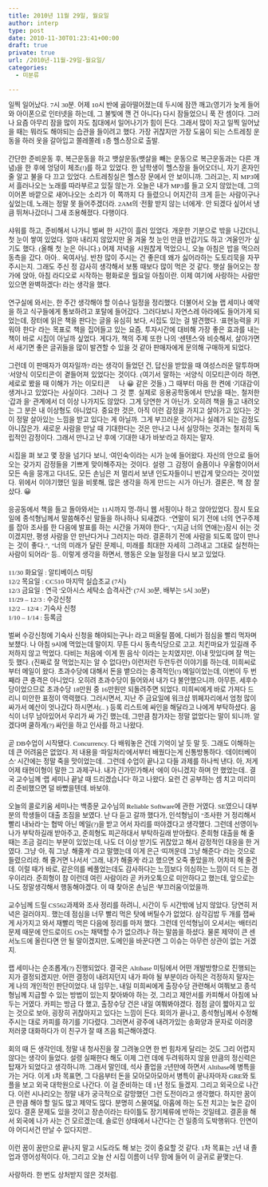 ```yaml
---
title: 2010년 11월 29일, 월요일
author: interp
type: post
date: 2010-11-30T01:23:41+00:00
draft: true
private: true
url: /2010년-11월-29일-월요일/
categories:
  - 미분류

---
```

<DIV style="TEXT-ALIGN: justify; LINE-HEIGHT: 1.5">
  <FONT class=Apple-style-span face=돋움><SPAN style="LINE-HEIGHT: 18px" class=Apple-style-span><SPAN style="FONT-FAMILY: Tahoma"><SPAN style="FONT-SIZE: 10pt"><SPAN style="FONT-FAMILY: Gulim">일찍 일어났다. 7시 30분. 어제 10시 반에 곯아떨어졌는데 두시에 잠깐 깨고(영기가 늦게 들어와 아이폰으로 인터넷을 하는데, 그 불빛에 깬 건 아니다) 다시 잠들었으니 푹 잔 셈이다. 그러나 요즘 아무리 잠을 많이 자도 침대에서 일어나기가 힘이 든다. 그래서 많이 자고 일찍 일어났을 때는 뭐라도 해야되는 습관을 들이려고 했다. 가장 귀찮지만 가장 도움이 되는 스트레칭 운동을 하러 옷을 갈아입고 쫄레쫄레 1층 헬스장으로 출발.</SPAN></SPAN></SPAN></SPAN></FONT>
</DIV>


  


<DIV style="TEXT-ALIGN: justify; LINE-HEIGHT: 1.5">
  <FONT class=Apple-style-span face=돋움><SPAN style="LINE-HEIGHT: 18px" class=Apple-style-span><br /> </SPAN></FONT>
</DIV>


  


<DIV style="TEXT-ALIGN: justify; LINE-HEIGHT: 1.5">
  <FONT class=Apple-style-span face=돋움><SPAN style="LINE-HEIGHT: 18px" class=Apple-style-span><SPAN style="FONT-FAMILY: Tahoma"><SPAN style="FONT-SIZE: 10pt"><SPAN style="FONT-FAMILY: Gulim">간단한 준비운동 후, 복근운동을 하고 뱃살운동(뱃살을 빼는 운동으로 복근운동과는 다른 개념)을 한 후에 엉덩이 체조(!)를 하고 있었다. 한 남학생이 헬스장을 들어오더니, 자기 혼자인 줄 알고 불을 다 끄고 있었다. 스트레칭실은 헬스장 문에서 안 보이니까. 그러고는, 지 MP3에서 흘러나오는 노래를 따라부르고 있질 않는가. 오늘은 내가 MP3를 들고 오지 않았는데, 그의 이어폰 바깥으로 새어나오는 소리가 이 쪽까지 다 들렸으니 어지간히 크게 듣는 사람이구나 싶었는데, 노래는 정말 못 들어주겠더라. 2AM의 '전활 받지 않는 너에게'. 안 되겠다 싶어서 냉큼 뛰쳐나갔더니 그새 조용해졌다. 다행이다.</SPAN></SPAN></SPAN></SPAN></FONT>
</DIV>


  


<DIV style="TEXT-ALIGN: justify; LINE-HEIGHT: 1.5">
  <FONT class=Apple-style-span face=돋움><SPAN style="LINE-HEIGHT: 18px" class=Apple-style-span><br /> </SPAN></FONT>
</DIV>


  


<DIV style="TEXT-ALIGN: justify; LINE-HEIGHT: 1.5">
  <FONT class=Apple-style-span face=돋움><SPAN style="LINE-HEIGHT: 18px" class=Apple-style-span><SPAN style="FONT-FAMILY: Tahoma"><SPAN style="FONT-SIZE: 10pt"><SPAN style="FONT-FAMILY: Gulim">샤워를 하고, 준비해서 나가니 벌써 한 시간이 흘러 있었다. 개운한 기분으로 밖을 나갔더니, 첫 눈이 쌓여 있었다. 얼마 내리지 않았지만 올 겨울 첫 눈인 만큼 반갑기도 하고 '겨울인가' 싶기도 했다. (올해 첫 눈은 아니다.) 어제 저녁을 시원찮게 먹었으니, 오늘 아침은 밥을 먹으러 동측을 갔다. 아아.. 옥여사님. 반찬 많이 주시는 건 좋은데 왜가 싫어라하는 도토리묵을 자꾸 주시는지. 그래도 주신 정 감사히 생각해서 보통 때보다 많이 먹은 것 같다. 햇살 들어오는 창가에 앉아, 아침 라디오로 시작하는 평화로운 월요일 아침이란. 이제 여기에 사랑하는 사람만 있으면 완벽하겠다! 라는 생각을 했다.</SPAN></SPAN></SPAN></SPAN></FONT>
</DIV>


  


<DIV style="TEXT-ALIGN: justify; LINE-HEIGHT: 1.5">
  <FONT class=Apple-style-span face=돋움><SPAN style="LINE-HEIGHT: 18px" class=Apple-style-span><br /> </SPAN></FONT>
</DIV>


  


<DIV style="TEXT-ALIGN: justify; LINE-HEIGHT: 1.5">
  <FONT class=Apple-style-span face=돋움><SPAN style="LINE-HEIGHT: 18px" class=Apple-style-span><SPAN style="FONT-FAMILY: Tahoma"><SPAN style="FONT-SIZE: 10pt"><SPAN style="FONT-FAMILY: Gulim">연구실에 와서는, 한 주간 생각해야 할 이슈나 일정을 정리했다. 더불어서 오늘 랩 세미나 예약을 하고 식구들에게 통보하려고 포탈에 들어갔다. 그러다보니 자연스레 아라에도 들어가게 되었는데, 장터에 읽은 책을 판다는 글을 유심히 보다, 시집도 있는 걸 발견했다. '표현능력을 키워야 한다' 라는 목표로 책을 집어들고 있는 요즘, 투자시간에 대비해 가장 좋은 효과를 내는 책이 바로 시집이 아닐까 싶었다. 게다가, 책의 주제 또한 나의 '센텐스'와 비슷해서, 살아가면서 새기면 좋은 글귀들을 많이 발견할 수 있을 것 같아 판매자에게 문의해 구매하게 되었다.</SPAN></SPAN></SPAN></SPAN></FONT>
</DIV>


  


<DIV style="TEXT-ALIGN: justify; LINE-HEIGHT: 1.5">
  <FONT class=Apple-style-span face=돋움><SPAN style="LINE-HEIGHT: 18px" class=Apple-style-span><br /> </SPAN></FONT>
</DIV>


  


<DIV style="TEXT-ALIGN: justify; LINE-HEIGHT: 1.5">
  <FONT class=Apple-style-span face=돋움><SPAN style="LINE-HEIGHT: 18px" class=Apple-style-span><SPAN style="FONT-FAMILY: Tahoma"><SPAN style="FONT-SIZE: 10pt"><SPAN style="FONT-FAMILY: Gulim">그런데 이 판매자가 여자일까? 라는 생각이 들었던 건, 답신을 받았을 때 여성스러운 말투하며 '서양식 이모티콘'이 곁들어져 있었다는 것이다. (여기서 말하는 '서양식 이모티콘'이라 하면, 세로로 봤을 때 이해가 가는 이모티콘 🙂 나 😀 같은 것들.) 그 때부터 마음 한 켠에 '기대감'이 생겨나고 있었다는 사실이다. 그러나 그 것 뿐. 실제로 응용공학동에서 만났을 때는, 철저한 '갑과 을' 관계에서 더 이상 나가지도 않았다. 그게 당연한 거 아닌가. 오히려 책을 들고 내려오는 그 분은 내 이상형도 아니었다. 중요한 것은, 아직 이런 감정을 가지고 살아가고 있다는 것이 정말 살아있는 느낌을 받고 있다는 게 아닐까. 그게 부끄러운 것이거나 실례가 되는 감정도 아니잖은가. 새로운 사람을 만날 때 기대한다는 것은 만나고 나서 실망하는 것과는 철저히 독립적인 감정이다. 그래서 만나고 난 후에 '기대한 내가 바보'라고 하지는 말자.</SPAN></SPAN></SPAN></SPAN></FONT>
</DIV>


  


<DIV style="TEXT-ALIGN: justify; LINE-HEIGHT: 1.5">
  <FONT class=Apple-style-span face=돋움><SPAN style="LINE-HEIGHT: 18px" class=Apple-style-span><br /> </SPAN></FONT>
</DIV>


  


<DIV style="TEXT-ALIGN: justify; LINE-HEIGHT: 1.5">
  <FONT class=Apple-style-span face=돋움><SPAN style="LINE-HEIGHT: 18px" class=Apple-style-span><SPAN style="FONT-FAMILY: Tahoma"><SPAN style="FONT-SIZE: 10pt"><SPAN style="FONT-FAMILY: Gulim">시집을 펴 보고 몇 장을 넘기다 보니, '여인숙'이라는 시가 눈에 들어왔다. 자신의 안으로 들어오는 갖가지 감정들을 기쁘게 맞이해주자는 것이다. 설령 그 감정이 슬픔이나 우울함이어서 모든 속을 뭉개고 다녀도, 모든 손님은 저 멀리서 보낸 인도자들이니 반갑게 맞으라는 것이었다. 위에서 이야기했던 일을 비롯해, 많은 생각을 하게 만드는 시가 아닌가. 결론은, 책 참 잘 샀다. 😀</SPAN></SPAN></SPAN></SPAN></FONT>
</DIV>


  


<DIV style="TEXT-ALIGN: justify; LINE-HEIGHT: 1.5">
  <FONT class=Apple-style-span face=돋움><SPAN style="LINE-HEIGHT: 18px" class=Apple-style-span><br /> </SPAN></FONT>
</DIV>


  


<DIV style="TEXT-ALIGN: justify; LINE-HEIGHT: 1.5">
  <FONT class=Apple-style-span face=돋움><SPAN style="LINE-HEIGHT: 18px" class=Apple-style-span><SPAN style="FONT-FAMILY: Tahoma"><SPAN style="FONT-SIZE: 10pt"><SPAN style="FONT-FAMILY: Gulim">응공동에서 책을 들고 돌아와서는 11시까지 멍-하니 웹 서핑이나 하고 앉아있었다. 잠시 토요일에 종석형님께서 말씀해주신 말들을 하나하나 되새겼다. "연말이 되기 전에 너의 연구주제를 잡아 조사를 한 다음에 발표를 하는 시간을 가져야 한다", "(지금 너의 연애는)잠시 쉬는 것이겠지만, 평생 사람을 안 만난다거나 그러지는 마라. 결혼하기 전에 사람을 되도록 많이 만나는 것이 좋다.", "너의 미래가 달린 문제니, 미래를 최대한 자세히 그려내고 그대로 실천하는 사람이 되어라" 등.. 이렇게 생각을 하면서, 행동은 오늘 일정을 다시 보고 있었다.</SPAN></SPAN></SPAN></SPAN></FONT>
</DIV>


  


<DIV style="LINE-HEIGHT: 1.5">
  <FONT class=Apple-style-span face=돋움><SPAN style="LINE-HEIGHT: 18px" class=Apple-style-span><br /> </SPAN></FONT>
</DIV>


  


<DIV style="LINE-HEIGHT: 1.5">
  <FONT class=Apple-style-span face=돋움><SPAN style="LINE-HEIGHT: 18px" class=Apple-style-span><SPAN style="FONT-FAMILY: Tahoma"><SPAN style="FONT-SIZE: 10pt"><SPAN style="FONT-FAMILY: Gulim">11/30 화요일 : 알티베이스 미팅</SPAN></SPAN></SPAN></SPAN></FONT>
</DIV>


  


<DIV style="LINE-HEIGHT: 1.5">
  <FONT class=Apple-style-span face=돋움><SPAN style="LINE-HEIGHT: 18px" class=Apple-style-span><SPAN style="FONT-FAMILY: Tahoma"><SPAN style="FONT-SIZE: 10pt"><SPAN style="FONT-FAMILY: Gulim">12/2 목요일 : CC510 마지막 실습조교 (7시)</SPAN></SPAN></SPAN></SPAN></FONT>
</DIV>


  


<DIV style="LINE-HEIGHT: 1.5">
  <FONT class=Apple-style-span face=돋움><SPAN style="LINE-HEIGHT: 18px" class=Apple-style-span><SPAN style="FONT-FAMILY: Tahoma"><SPAN style="FONT-SIZE: 10pt"><SPAN style="FONT-FAMILY: Gulim">12/3 금요일 : 연극 '오아시스 세탁소 습격사건' (7시 30분, 배부는 5시 30분)</SPAN></SPAN></SPAN></SPAN></FONT>
</DIV>


  


<DIV style="LINE-HEIGHT: 1.5">
  <FONT class=Apple-style-span face=돋움><SPAN style="LINE-HEIGHT: 18px" class=Apple-style-span><SPAN style="FONT-FAMILY: Tahoma"><SPAN style="FONT-SIZE: 10pt"><SPAN style="FONT-FAMILY: Gulim">11/29 &#8211; 12/3 : 수강신청</SPAN></SPAN></SPAN></SPAN></FONT>
</DIV>


  


<DIV style="LINE-HEIGHT: 1.5">
  <FONT class=Apple-style-span face=돋움><SPAN style="LINE-HEIGHT: 18px" class=Apple-style-span><SPAN style="FONT-FAMILY: Tahoma"><SPAN style="FONT-SIZE: 10pt"><SPAN style="FONT-FAMILY: Gulim">12/2 &#8211; 12/4 : 기숙사 신청</SPAN></SPAN></SPAN></SPAN></FONT>
</DIV>


  


<DIV style="LINE-HEIGHT: 1.5">
  <FONT class=Apple-style-span face=돋움><SPAN style="LINE-HEIGHT: 18px" class=Apple-style-span><SPAN style="FONT-FAMILY: Tahoma"><SPAN style="FONT-SIZE: 10pt"><SPAN style="FONT-FAMILY: Gulim">1/10 &#8211; 1/14 : 등록금</SPAN></SPAN></SPAN></SPAN></FONT>
</DIV>


  


<DIV style="LINE-HEIGHT: 1.5">
  <FONT class=Apple-style-span face=돋움><SPAN style="LINE-HEIGHT: 18px" class=Apple-style-span><br /> </SPAN></FONT>
</DIV>


  


<DIV style="LINE-HEIGHT: 1.5">
  <FONT class=Apple-style-span face=돋움><SPAN style="LINE-HEIGHT: 18px" class=Apple-style-span><SPAN style="FONT-FAMILY: Tahoma"><SPAN style="FONT-SIZE: 10pt"><SPAN style="FONT-FAMILY: Gulim">벌써 수강신청에 기숙사 신청을 해야되는구나! 라고 떠올릴 쯤에, 다비가 점심을 빨리 먹자며 보챘다. 나 아침 9시에 먹었는데 말이지. 무튼 다시 동측식당으로 고고. 치킨마요가 있길래 주저하지 않고 먹었다. 다비는 처음에 '이게 뭔 음식' 이라는 눈치였지만, 이내 맛있다며 잘 먹는 듯 했다. (진짜로 잘 먹었는지는 알 수 없다만) 이런저런 두런두런 이야기를 하는데, 미희씨로부터 메일이 왔다. 초과수당에 대해서 돈을 뱉으라는 충격적인(!) 메일이었는데, 이번이 두 번째라 큰 충격은 아니었다. 오히려 초과수당이 들어와서 내가 다 불안했으니까. 아무튼, 세후수당이었으므로 초과수당 18만원 중 16만원만 되돌려주면 되었다. 미희씨에게 바로 가져다 드리니 미안한 표정이 역력했다. 그러시면서, 지난 주 금요일에 워크샵 뷔페자리에서 엄청 많이 싸가서 예산이 엇나갔다 하시면서(.. ) 등록 리스트에 싸인을 해달라고 나에게 부탁하셨다. 음식이 너무 남아있어서 우리가 싸 가긴 했는데, 그만큼 참가자는 정말 없었다는 말이 되니까. 알겠다며 쿨하게(?) 싸인을 하고 인사를 하고 나왔다.&nbsp;</SPAN></SPAN></SPAN></SPAN></FONT>
</DIV>


  


<DIV style="LINE-HEIGHT: 1.5">
  <FONT class=Apple-style-span face=돋움><SPAN style="LINE-HEIGHT: 18px" class=Apple-style-span><br /> </SPAN></FONT>
</DIV>


  


<DIV style="LINE-HEIGHT: 1.5">
  <FONT class=Apple-style-span face=돋움><SPAN style="LINE-HEIGHT: 18px" class=Apple-style-span><SPAN style="FONT-FAMILY: Tahoma"><SPAN style="FONT-SIZE: 10pt"><SPAN style="FONT-FAMILY: Gulim">곧 DB수업이 시작됐다. Concurrency. 다 배워놓은 건데 기억이 날 듯 말 듯. 그래도 이해하는 데 큰 어려움은 없었다. 저 내용을 '파일처리'에서부터 배웠다는게 신통방통하다. '데이터베이스' 시간에는 정말 죽을 맛이었는데.. 그런데 수업이 끝나고 다들 과제를 하나씩 낸다. 아, 저게 어제 태현이형이 말한 그 과제구나. 내가 긴가민가해서 '에이 아니겠지' 하며 안 했었는데.. 결국 교수님께 '랩 세미나 끝날 때 드리겠습니다' 하고 나왔다. 요런 건 공부하는 셈 치고 미리미리 준비했으면 덜 바빴을텐데. 바보야.</SPAN></SPAN></SPAN></SPAN></FONT>
</DIV>


  


<DIV style="LINE-HEIGHT: 1.5">
  <FONT class=Apple-style-span face=돋움><SPAN style="LINE-HEIGHT: 18px" class=Apple-style-span><br /> </SPAN></FONT>
</DIV>


  


<DIV style="LINE-HEIGHT: 1.5">
  <FONT class=Apple-style-span face=돋움><SPAN style="LINE-HEIGHT: 18px" class=Apple-style-span><SPAN style="FONT-FAMILY: Tahoma"><SPAN style="FONT-SIZE: 10pt"><SPAN style="FONT-FAMILY: Gulim">오늘의 콜로키움 세미나는 백종문 교수님의 Reliable Software에 관한 거였다. SE였으니 대부분의 학생들이 대출 조짐을 보였다. 난 다 듣고 갈까 했다가, 인석형님이 "조사한 거 정리해서 빨리 내놔라"는 협박 아닌 메일(?)을 받고 어서 자리를 떠야겠다고 생각했다. 그런데 선영이누나가 부탁하길래 받아주고, 준희형도 피곤하대서 부탁하길래 받아줬다. 준희형 대출을 해 줄 때는 조금 걸리는 부분이 있었는데, 나도 더 이상 받기도 귀찮았고 해서 감정적인 대응을 한 거였다. 그냥 '아, 줘 그냥. 해줄게' 라고 말했는데 이게 은근 '띠꺼운데 그냥 해준다' 라는 것으로 들렸으리라. 해 줄거면 나서서 '그래, 내가 해줄게' 라고 했으면 오죽 좋았을까. 어차피 해 줄건데. 이럴 때가 바로, 같은의를 베풀었는데도 감사하다는 느낌보다 의심하는 느낌이 더 드는 경우이리라. 준희형이 참 이런데 여린 사람이라 곧 카카오톡으로 미안하다고 했는데, 앞으로는 나도 정말생각해서 행동해야겠다. 이 때 찾아온 손님은 '부끄러움'이었을까.</SPAN></SPAN></SPAN></SPAN></FONT>
</DIV>


  


<DIV style="LINE-HEIGHT: 1.5">
  <FONT class=Apple-style-span face=돋움><SPAN style="LINE-HEIGHT: 18px" class=Apple-style-span><br /> </SPAN></FONT>
</DIV>


  


<DIV style="LINE-HEIGHT: 1.5">
  <FONT class=Apple-style-span face=돋움><SPAN style="LINE-HEIGHT: 18px" class=Apple-style-span><SPAN style="FONT-FAMILY: Tahoma"><SPAN style="FONT-SIZE: 10pt"><SPAN style="FONT-FAMILY: Gulim">교수님께 드릴 CS562과제와 조사 정리를 하려니, 시간이 두 시간밖에 남지 않았다. 당연히 저녁은 걸러야지.. 했는데 점심을 너무 빨리 먹은 탓에 버틸수가 없었다. 삼각김밥 두 개를 잽싸게 사가지고 와서 재빨리 먹은 다음에 정리를 마저 했다. 그런데 인석형님이 오셔서는 '배터리 문제 때문에 안드로이드 OS는 채택할 수가 없으려나' 하는 말씀을 하셨다. 물론 제약이 큰 센서노드에 올린다면 안 될 말이겠지만, 도메인을 바꾼다면 그 이슈는 아무런 상관이 없는 거겠지.</SPAN></SPAN></SPAN></SPAN></FONT>
</DIV>


  


<DIV style="LINE-HEIGHT: 1.5">
  <FONT class=Apple-style-span face=돋움><SPAN style="LINE-HEIGHT: 18px" class=Apple-style-span><br /> </SPAN></FONT>
</DIV>


  


<DIV style="LINE-HEIGHT: 1.5">
  <FONT class=Apple-style-span face=돋움><SPAN style="LINE-HEIGHT: 18px" class=Apple-style-span><SPAN style="FONT-FAMILY: Tahoma"><SPAN style="FONT-SIZE: 10pt"><SPAN style="FONT-FAMILY: Gulim">랩 세미나는 순조롭게(?) 진행되었다. 결국은 Altibase 미팅에서 어떤 개발방향으로 진행되는지가 결정되겠지만. 어떤 결정이 내려지던지 내가 파야 될 부분이라 아직은 걱정하지 말자는 게 나의 개인적인 판단이었다. 내 임무는, 내일 미희씨에게 출장수당 관련해서 여쭤보고 종석형님께 지급할 수 있는 방법이 있는지 찾아봐야 하는 것, 그리고 제안서를 카피해서 아침에 놔 두는 거였다. 카피는 방금 다 했고, 출장수당 건은 내일 여쭤봐야겠다. 점점 글이 짧아지고 있는 것으로 보아, 굉장히 귀찮아지고 있다는 느낌이 든다. 회의가 끝나고, 종석형님께서 수정해 주시는 대로 카피를 하기를 기다렸다. 그러면서 광주에 내려가있는 송화양과 문자로 이러쿵 저러쿵 대화하다가 이 친구가 잘 때 즈음 퇴근해야겠다.</SPAN></SPAN></SPAN></SPAN></FONT>
</DIV>


  


<DIV style="LINE-HEIGHT: 1.5">
  <FONT class=Apple-style-span face=돋움><SPAN style="LINE-HEIGHT: 18px" class=Apple-style-span><br /> </SPAN></FONT>
</DIV>


  


<DIV style="LINE-HEIGHT: 1.5">
  <FONT class=Apple-style-span face=돋움><SPAN style="LINE-HEIGHT: 18px" class=Apple-style-span><SPAN style="FONT-FAMILY: Tahoma"><SPAN style="FONT-SIZE: 10pt"><SPAN style="FONT-FAMILY: Gulim">회의 때 든 생각인데, 정말 내 청사진을 잘 그려놓으면 한 번 힘차게 달리는 것도 그리 어렵지 않다는 생각이 들었다. 설령 실패한다 해도 이제 그런 데에 두려워하지 않을 만큼의 정신력은 탑재가 되었다고 생각하니까. 그래서 말인데, 석사 졸업을 2년만에 하면서 Altibase에 병특을 가는 거다. 이게 1차 목표면, 그 다음부터 돈을 모아모아모아서 병특이 끝나자마자 GRE와 토플을 보고 외국 대학원으로 나간다. 이 걸 준비하는 데 1년 정도 들겠지. 그리고 외국으로 나간다. 이런 시나리오는 정말 내가 궁극적으로 갈망했던 그런 도전이라고 생각했다. 하지만 꿈이 큰 만큼 해야 할 일도 많고 제약도 많다. 분명히 스물여덟, 아홉에 하는 도전 치고는 늦은 감이 있다. 결혼 문제도 있을 것이고 장손이라는 타이틀도 장기체류에 반하는 것일테고. 결혼을 해서 외국에 나가 사는 건 모르겠는데, 솔로인 상태에서 나간다는 건 일종의 도박행위다. 인연이야 어디서건 만날 수 있다지만..</SPAN></SPAN></SPAN></SPAN></FONT>
</DIV>


  


<DIV style="LINE-HEIGHT: 1.5">
  <FONT class=Apple-style-span face=돋움><SPAN style="LINE-HEIGHT: 18px" class=Apple-style-span><br /> </SPAN></FONT>
</DIV>


  


<DIV style="LINE-HEIGHT: 1.5">
  <FONT class=Apple-style-span face=돋움><SPAN style="LINE-HEIGHT: 18px" class=Apple-style-span><SPAN style="FONT-FAMILY: Tahoma"><SPAN style="FONT-SIZE: 10pt"><SPAN style="FONT-FAMILY: Gulim">이런 꿈이 꿈만으로 끝나지 말고 시도라도 해 보는 것이 중요할 것 같다. 1차 목표는 2년 내 졸업과 영어성적이다. 아, 그리고 오늘 산 시집 이름이 너무 맘에 들어 이 글귀로 끝맺는다.</SPAN></SPAN></SPAN></SPAN></FONT>
</DIV>


  


<DIV style="LINE-HEIGHT: 1.5">
  <FONT class=Apple-style-span face=돋움><SPAN style="LINE-HEIGHT: 18px" class=Apple-style-span><br /> </SPAN></FONT>
</DIV>


  


<DIV style="LINE-HEIGHT: 1.5">
  <FONT class=Apple-style-span face=돋움><SPAN style="LINE-HEIGHT: 18px" class=Apple-style-span><SPAN style="FONT-FAMILY: Tahoma"><SPAN style="FONT-SIZE: 10pt"><SPAN style="FONT-FAMILY: Gulim">사랑하라. 한 번도 상처받지 않은 것처럼.</SPAN></SPAN></SPAN></SPAN></FONT>
</DIV>